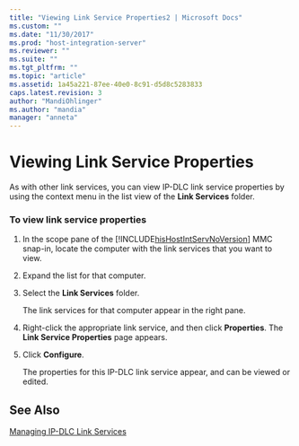 ```yaml
---
title: "Viewing Link Service Properties2 | Microsoft Docs"
ms.custom: ""
ms.date: "11/30/2017"
ms.prod: "host-integration-server"
ms.reviewer: ""
ms.suite: ""
ms.tgt_pltfrm: ""
ms.topic: "article"
ms.assetid: 1a45a221-87ee-40e0-8c91-d5d8c5283833
caps.latest.revision: 3
author: "MandiOhlinger"
ms.author: "mandia"
manager: "anneta"
---
```

# Viewing Link Service Properties
As with other link services, you can view IP-DLC link service properties by using the context menu in the list view of the **Link Services** folder.  
  
### To view link service properties  
  
1.  In the scope pane of the [!INCLUDE[hisHostIntServNoVersion](../includes/hishostintservnoversion-md.md)] MMC snap-in, locate the computer with the link services that you want to view.  
  
2.  Expand the list for that computer.  
  
3.  Select the **Link Services** folder.  
  
     The link services for that computer appear in the right pane.  
  
4.  Right-click the appropriate link service, and then click **Properties**. The **Link Service Properties** page appears.  
  
5.  Click **Configure**.  
  
     The properties for this IP-DLC link service appear, and can be viewed or edited.  
  
## See Also  
 [Managing IP-DLC Link Services](../core/managing-ip-dlc-link-services2.md)
